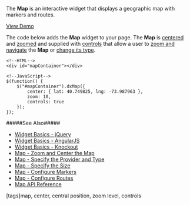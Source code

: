 The **Map** is an interactive widget that displays a geographic map with markers and routes.

<a href="https://js.devexpress.com/Demos/WidgetsGallery/#demo/maps-map-providers_and_types" class="button orange small fix-width-155" style="margin-right: 20px;" target="_blank">View Demo</a>

The code below adds the **Map** widget to your page. The **Map** is [centered](/api-reference/10%20UI%20Widgets/dxMap/1%20Configuration/center '/Documentation/ApiReference/UI_Widgets/dxMap/Configuration/center/') and [zoomed](/api-reference/10%20UI%20Widgets/dxMap/1%20Configuration/zoom.md '/Documentation/ApiReference/UI_Widgets/dxMap/Configuration/#zoom') and supplied with [controls](/api-reference/10%20UI%20Widgets/dxMap/1%20Configuration/controls.md '/Documentation/ApiReference/UI_Widgets/dxMap/Configuration/#controls') that allow a user to [zoom and navigate](/concepts/05%20Widgets/Map/05%20Zoom%20and%20Center%20the%20Map.md '/Documentation/Guide/Widgets/Map/Zoom_and_Center_the_Map/') the **Map** or [change its type](/concepts/05%20Widgets/Map/10%20Specify%20the%20Provider%20and%20Type.md '/Documentation/Guide/Widgets/Map/Specify_the_Provider_and_Type/').

    <!--HTML-->
    <div id="mapContainer"></div>
     
<!---->
 
    <!--JavaScript-->
    $(function() {
        $("#mapContainer").dxMap({
            center: { lat: 40.749825, lng: -73.987963 },
            zoom: 10,
            controls: true
        });
    });

#####See Also#####
- [Widget Basics - jQuery](/concepts/00%20Getting%20Started/10%20Widget%20Basics%20-%20jQuery '/Documentation/Guide/Getting_Started/Widget_Basics_-_jQuery/')
- [Widget Basics - AngularJS](/concepts/00%20Getting%20Started/20%20Widget%20Basics%20-%20AngularJS '/Documentation/Guide/Getting_Started/Widget_Basics_-_AngularJS/')
- [Widget Basics - Knockout](/concepts/00%20Getting%20Started/25%20Widget%20Basics%20-%20Knockout '/Documentation/Guide/Getting_Started/Widget_Basics_-_Knockout/')
- [Map - Zoom and Center the Map](/concepts/05%20Widgets/Map/05%20Zoom%20and%20Center%20the%20Map.md '/Documentation/Guide/Widgets/Map/Zoom_and_Center_the_Map/')
- [Map - Specify the Provider and Type](/concepts/05%20Widgets/Map/10%20Specify%20the%20Provider%20and%20Type.md '/Documentation/Guide/Widgets/Map/Specify_the_Provider_and_Type/')
- [Map - Specify the Size](/concepts/05%20Widgets/Map/15%20Specify%20the%20Size.md '/Documentation/Guide/Widgets/Map/Specify_the_Size/')
- [Map - Configure Markers](/concepts/05%20Widgets/Map/20%20Configure%20Markers '/Documentation/Guide/Widgets/Map/Configure_Markers/')
- [Map - Configure Routes](/concepts/05%20Widgets/Map/25%20Configure%20Routes '/Documentation/Guide/Widgets/Map/Configure_Routes/')
- [Map API Reference](/api-reference/10%20UI%20Widgets/dxMap '/Documentation/ApiReference/UI_Widgets/dxMap/')

[tags]map, center, central position, zoom level, controls
